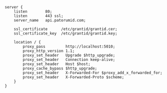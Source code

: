 ﻿```nginx
server {
    listen        80;
    listen        443 ssl;
    server_name   api.patorumid.com;

    ssl_certificate      /etc/grantid/grantid.cer;
    ssl_certificate_key  /etc/grantid/grantid.key;

    location / {
        proxy_pass         http://localhost:5010;
        proxy_http_version 1.1;
        proxy_set_header   Upgrade $http_upgrade;
        proxy_set_header   Connection keep-alive;
        proxy_set_header   Host $host;
        proxy_cache_bypass $http_upgrade;
        proxy_set_header   X-Forwarded-For $proxy_add_x_forwarded_for;
        proxy_set_header   X-Forwarded-Proto $scheme;
    }
}
```
